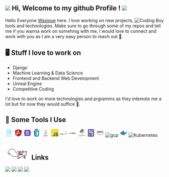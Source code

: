 <h2> <img src="https://emojis.slackmojis.com/emojis/images/1588315024/8823/hyperkitty.gif?1588315024" width="30 " />  Hi, Welcome to my github Profile ! <img src="https://emojis.slackmojis.com/emojis/images/1588315024/8823/hyperkitty.gif?1588315024" width="30 " /> </h2>

<img align='right' src="https://media.giphy.com/media/836HiJc7pgzy8iNXCn/giphy.gif" alt = 'Coding Boy' align='right'/>

Hello Everyone [Wasique](https://aqiry.github.io/) here. I love working on new projects, tools and technologies. Make sure to go through some of my repos and tell me if you wanna work on somehing with me, I would love to connect and work with you as I am a very easy person to reach out 🙂.

<h2>🖥 Stuff I love to work on</h2>

* Django
* Machine Learning & Data Science
* Frontend and Backend Web Development 
* Unreal Engine
* Competitive Coding

I'd love to work on more technologies and prgramms as they interests me a lot but for now they would suffice 🤠.

<h2>🚀 Some Tools I Use</h2>
<p align="left">
<img src="https://raw.githubusercontent.com/devicons/devicon/master/icons/react/react-original-wordmark.svg" alt="react" width="25" height="25" />
<img src="https://raw.githubusercontent.com/devicons/devicon/master/icons/angularjs/angularjs-original.svg" alt="angular-js" width="25" height="25" />
<img src="https://raw.githubusercontent.com/devicons/devicon/master/icons/bootstrap/bootstrap-plain.svg" alt="bootstrap" width="25" height="25" />
<img src="https://raw.githubusercontent.com/devicons/devicon/master/icons/css3/css3-original-wordmark.svg" alt="css3" width="25" height="25" />
<img src="https://raw.githubusercontent.com/devicons/devicon/master/icons/java/java-original-wordmark.svg" alt="java" width="25" height="25" />
<img src="https://raw.githubusercontent.com/devicons/devicon/master/icons/javascript/javascript-original.svg" alt="javascript" width="25" height="25" />
<img src="https://raw.githubusercontent.com/devicons/devicon/master/icons/mysql/mysql-original-wordmark.svg" alt="mysql" width="25" height="25" />
<img src="https://raw.githubusercontent.com/devicons/devicon/master/icons/nodejs/nodejs-original-wordmark.svg" alt="nodejs" width="25" height="25" />
<img src="https://raw.githubusercontent.com/devicons/devicon/master/icons/python/python-original-wordmark.svg" alt="python" width="25" height="25" />
<img src="https://raw.githubusercontent.com/devicons/devicon/master/icons/heroku/heroku-plain.svg" alt="heroku" width="25" height="25" />
<img src="https://raw.githubusercontent.com/github/explore/80688e429a7d4ef2fca1e82350fe8e3517d3494d/topics/aws/aws.png" alt="aws" width="25" height="25" />
<img src="https://www.vectorlogo.zone/logos/google_cloud/google_cloud-icon.svg" alt="gcp" width="25" height="25" />
<img src="https://raw.githubusercontent.com/devicons/devicon/master/icons/docker/docker-original.svg" alt="Docker" width="25" height="25" />
<img src="https://www.vectorlogo.zone/logos/kubernetes/kubernetes-icon.svg" alt="Kubernetes" width="25" height="25" />

## <img height="40" src="https://raw.githubusercontent.com/Aqiry/Aqiry/main/kyubey.gif"/> Links
[![](https://img.shields.io/badge/-linkedin-0073B1?style=flat-square)](https://www.linkedin.com/in/aqiry/)
[![](https://img.shields.io/badge/-twitter-1C9CEA?style=flat-square)](https://twitter.com/wasique78)
[![](https://img.shields.io/badge/-instagram-cc0479?style=flat-square)](https://www.instagram.com/aqiry1/?hl=en)
[![](https://img.shields.io/badge/Leet-Code-orange)](https://leetcode.com/aqiry1/)  
  
  
